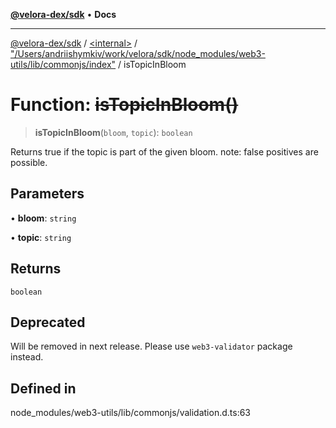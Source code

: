 [**@velora-dex/sdk**](../../../../README.md) • **Docs**

***

[@velora-dex/sdk](../../../../globals.md) / [\<internal\>](../../../README.md) / ["/Users/andriishymkiv/work/velora/sdk/node\_modules/web3-utils/lib/commonjs/index"](../README.md) / isTopicInBloom

# Function: ~~isTopicInBloom()~~

> **isTopicInBloom**(`bloom`, `topic`): `boolean`

Returns true if the topic is part of the given bloom.
note: false positives are possible.

## Parameters

• **bloom**: `string`

• **topic**: `string`

## Returns

`boolean`

## Deprecated

Will be removed in next release. Please use `web3-validator` package instead.

## Defined in

node\_modules/web3-utils/lib/commonjs/validation.d.ts:63

